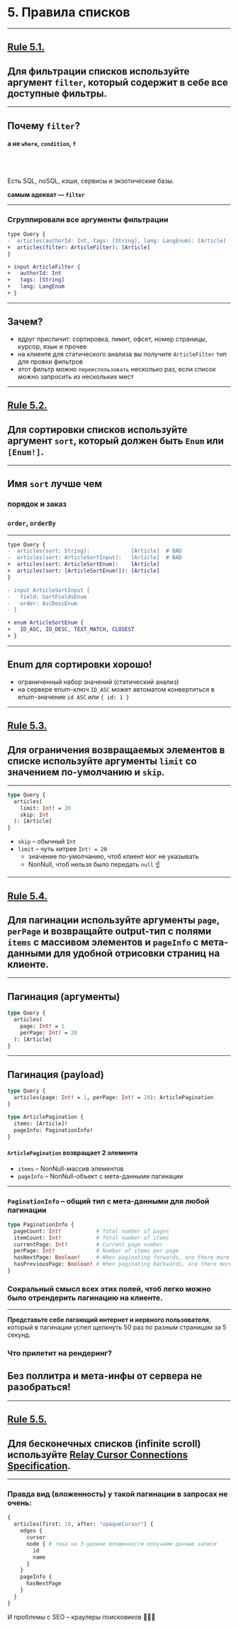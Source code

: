 # 5. Правила списков

-----

## [Rule 5.1.](https://github.com/nodkz/conf-talks/tree/master/articles/graphql/schema-design#rule-5.1)

## Для фильтрации списков используйте аргумент `filter`, который содержит в себе все доступные фильтры.

-----

## Почему `filter`?

#### а не `where`, `condition`, `f`

<br/><br/>

Есть SQL, noSQL, кэши, сервисы и экзотические базы.

**самым адекват — `filter`**

-----

### Сгруппировали все аргументы фильтрации

```diff
type Query {
-  articles(authorId: Int, tags: [String], lang: LangEnum): [Article]
+  articles(filter: ArticleFilter): [Article]
}

+ input ArticleFilter {
+   authorId: Int
+   tags: [String]
+   lang: LangEnum
+ }

```

-----

## Зачем?

- вдруг приспичит: сортировка, лимит, офсет, номер страницы, курсор, язык и прочее
- на клиенте для статического анализа вы получите `ArticleFilter` тип для провки фильтров
- этот фильтр можно `переиспользовать` несколько раз, если список можно запросить из нескольких мест

-----

## [Rule 5.2.](https://github.com/nodkz/conf-talks/tree/master/articles/graphql/schema-design#rule-5.2)

## Для сортировки списков используйте аргумент `sort`, который должен быть `Enum` или `[Enum!]`.

-----

## Имя `sort` лучше чем

### порядок и заказ

### `order`, `orderBy`

-----

```diff
type Query {
-  articles(sort: String):             [Article]  # BAD
-  articles(sort: ArticleSortInput):   [Article]  # BAD
+  articles(sort: ArticleSortEnum):    [Article]
+  articles(sort: [ArticleSortEnum!]): [Article]
}

- input ArticleSortInput {
-   field: SortFieldsEnum
-   order: AscDescEnum
- }

+ enum ArticleSortEnum {
+   ID_ASC, ID_DESC, TEXT_MATCH, CLOSEST
+ }

```

-----

## Enum для сортировки хорошо!

- ограниченный набор значений (статический анализ)
- на сервере enum-ключ `ID_ASC` может автоматом конвертиться в enum-значение `id ASC` или `{ id: 1 }`

-----

## [Rule 5.3.](https://github.com/nodkz/conf-talks/tree/master/articles/graphql/schema-design#rule-5.3)

## Для ограничения возвращаемых элементов в списке используйте аргументы `limit` со значением по-умолчанию и `skip`.

-----

```graphql
type Query {
  articles(
    limit: Int! = 20
    skip: Int
  ): [Article]
}

```

- `skip` – обычный `Int`
- `limit` – чуть хитрее `Int! = 20`
  - значение по-умолчанию, чтоб клиент мог не указывать
  - NonNull, чтоб нельзя было передать `null` ☝️

-----

## [Rule 5.4.](https://github.com/nodkz/conf-talks/tree/master/articles/graphql/schema-design#rule-5.4)

## Для пагинации используйте аргументы `page`, `perPage` и возвращайте output-тип с полями `items` с массивом элементов и `pageInfo` с мета-данными для удобной отрисовки страниц на клиенте.

-----

## Пагинация (аргументы)

```graphql
type Query {
  articles(
    page: Int! = 1
    perPage: Int! = 20
  ): [Article]
}

```

-----

## Пагинация (payload)

```graphql
type Query {
  articles(page: Int! = 1, perPage: Int! = 20): ArticlePagination
}

type ArticlePagination {
  items: [Article]!
  pageInfo: PaginationInfo!
}


```

#### `ArticlePagination` возвращает 2 элемента

- `items` – NonNull-массив элементов
- `pageInfo` – NonNull-объект с мета-данными пагинации

-----

### `PaginationInfo` – общий тип с мета-данными для любой пагинации

```graphql
type PaginationInfo {
  pageCount: Int!           # Total number of pages
  itemCount: Int!           # Total number of items
  currentPage: Int!         # Current page number
  perPage: Int!             # Number of items per page
  hasNextPage: Boolean!     # When paginating forwards, are there more items?
  hasPreviousPage: Boolean! # When paginating backwards, are there more items?
}

```

### Сокральный смысл всех этих полей, чтоб легко можно было отрендерить пагинацию на клиенте.

-----

**Представьте себе лагающий интернет и нервного пользователя**, который в пагинации успел щелкнуть 50 раз по разным страницам за 5 секунд.

### Что прилетит на рендеринг? <!-- .element: class="fragment" -->

## Без поллитра и мета-инфы от сервера не разобраться! <!-- .element: class="fragment" -->

-----

## [Rule 5.5.](https://github.com/nodkz/conf-talks/tree/master/articles/graphql/schema-design#rule-5.5)

## Для бесконечных списков (infinite scroll) используйте [Relay Cursor Connections Specification](https://facebook.github.io/relay/graphql/connections.htm).

-----

### Правда вид (вложенность) у такой пагинации в запросах не очень:

```graphql
{
  articles(first: 10, after: "opaqueCursor") {
    edges {
      cursor
      node { # тока на 3-уровне вложенности получаем данные записи
        id
        name
      }
    }
    pageInfo {
      hasNextPage
    }
  }
}

```

И проблемы с SEO – краулеры поисковиков 💩💩💩